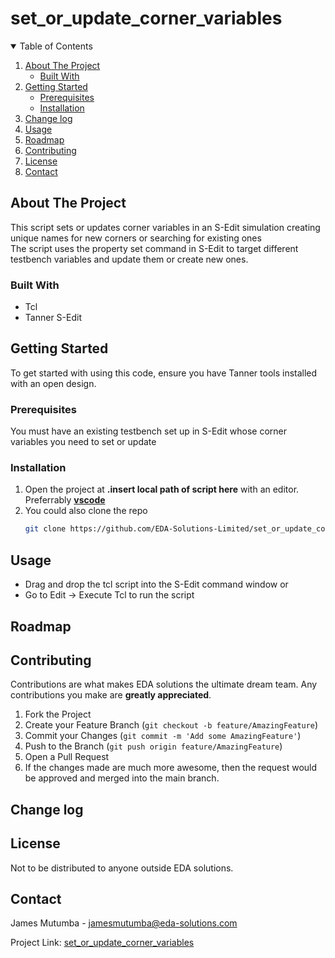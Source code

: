 #  set_or_update_corner_variables


<!-- TABLE OF CONTENTS -->
<details open="open">
  <summary>Table of Contents</summary>
  <ol>
    <li>
      <a href="#about-the-project">About The Project</a>
      <ul>
        <li><a href="#built-with">Built With</a></li>
      </ul>
    </li>
    <li>
      <a href="#getting-started">Getting Started</a>
      <ul>
        <li><a href="#prerequisites">Prerequisites</a></li>
        <li><a href="#installation">Installation</a></li>
      </ul>
    </li>
    <li><a href="#change-log">Change log</a></li>
    <li><a href="#usage">Usage</a></li>
    <li><a href="#roadmap">Roadmap</a></li>
    <li><a href="#contributing">Contributing</a></li>
    <li><a href="#license">License</a></li>
    <li><a href="#contact">Contact</a></li>
  </ol>
</details>



<!-- ABOUT THE PROJECT -->
## About The Project

This script sets or updates corner variables in an S-Edit simulation creating unique names for new corners or searching for existing ones  
The script uses the property set command in S-Edit to target different testbench variables and update them or create new ones.  


### Built With

* Tcl
* Tanner S-Edit 


<!-- GETTING STARTED -->
## Getting Started

To get started with using this code, ensure you have Tanner tools installed with an open design.

### Prerequisites
You must have an existing testbench set up in S-Edit whose corner variables you need to set or update 

### Installation

1. Open the project at **.insert local path of script here** with an editor. Preferrably [**vscode**](https://code.visualstudio.com/)
2. You could also clone the repo
   ```sh
   git clone https://github.com/EDA-Solutions-Limited/set_or_update_corner_variables.git

<!-- MAKING CHANGES -->
## Usage
* Drag and drop the tcl script into the S-Edit command window or
* Go to Edit -> Execute Tcl to run the script


<!-- ROADMAP -->
## Roadmap


<!-- CONTRIBUTING -->
## Contributing

Contributions are what makes EDA solutions the ultimate dream team. Any contributions you make are **greatly appreciated**.

1. Fork the Project
2. Create your Feature Branch (`git checkout -b feature/AmazingFeature`)
3. Commit your Changes (`git commit -m 'Add some AmazingFeature'`)
4. Push to the Branch (`git push origin feature/AmazingFeature`)
5. Open a Pull Request
6. If the changes made are much more awesome, then the request would be approved and merged into the main branch. 

<!-- CHANGE LOG -->
## Change log

<!-- LICENSE -->
## License

Not to be distributed to anyone outside EDA solutions. 

<!-- CONTACT -->
## Contact

James Mutumba  - jamesmutumba@eda-solutions.com

Project Link: [set_or_update_corner_variables](https://github.com/EDA-Solutions-Limited/set_or_update_corner_variables)
